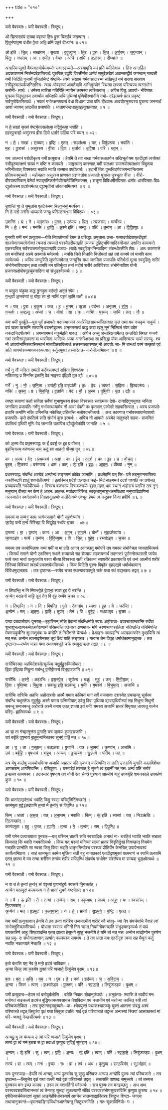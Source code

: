 +++
title = "०१०"

+++


यमो वैवस्वतः। यमी वैवस्वती। त्रिष्टुप्।

ओ चि॒त्सखा॑यं स॒ख्या व॑वृत्यां ति॒रः पु॒रू चि॑दर्ण॒वं ज॑ग॒न्वान् ।  
पि॒तुर्नपा॑त॒मा द॑धीत वे॒धा अधि॒ क्षमि॑ प्रत॒रं दीध्या॑नः ॥ ०१॥

ओ इति॑ । चि॒त् । सखा॑यम् । स॒ख्या । व॒वृ॒त्या॒म् । ति॒रः । पु॒रु । चि॒त् । अ॒र्ण॒वम् । ज॒ग॒न्वान् ।  
पि॒तुः । नपा॑तम् । आ । द॒धी॒त॒ । वे॒धाः । अधि॑ । क्षमि॑ । प्र॒ऽत॒रम् । दीध्या॑नः ॥

अत्रास्मिन्सूक्ते वैवस्वतयोर्यमयम्योः संवादउच्यते—अस्यामृचि यमं प्रति यमीप्रोवाच । तिरः अन्तर्हितं अप्रकाशमानं निर्जनप्रदेशमित्यर्थः पुरुचित् बह्वपि विस्तीर्णंच अर्णवं समुद्रैकदेशं अवान्तरद्वीपं जगन्वान् गतवती यमी चिदिति पूजार्थे पूजितमिष्टं श्रेष्ठमि- त्यर्थः सखायं गर्भवासादारभ्य सखिभूतं यमं सख्या सख्याय स्त्रीपुरुषसंपर्कजनितगित्र- त्वाय ओववृत्यां आवर्तयामि आभिमुख्येन स्थित्वा लज्जां परित्यज्य त्वत्संभोगं करोमी- त्यर्थः । धर्मस्य त्वरिता गतिरिति न्यायेन कामस्य त्वरितत्वात् । अपिच पितुः आवयो- र्भविष्यतः पुत्रस्य पितृभूतस्य तवार्थाय अधिक्षमि अधि पृथिव्यां पृथिवीस्थानीये नभो- दरेइत्यर्थः प्रतरं प्रकृष्टं सर्वगुणोपेतमित्यर्थः । नपातं गर्भलक्षणमपत्यं वेधा विधाता प्रजा पतिः दीध्यानः आवयोरनुरूपस्य पुत्रस्य जननार्थं आवां ध्यायन् आदधीत प्रजापतिः । धातागर्भन्दधातुतइत्युक्तत्वात् ॥ १ ॥

यमी वैवस्वती। यमो वैवस्वतः। त्रिष्टुप्।

न ते॒ सखा॑ स॒ख्यं व॑ष्ट्ये॒तत्सल॑क्ष्मा॒ यद्विषु॑रूपा॒ भवा॑ति ।  
म॒हस्पु॒त्रासो॒ असु॑रस्य वी॒रा दि॒वो ध॒र्तार॑ उर्वि॒या परि॑ ख्यन् ॥ ०२॥

न । ते॒ । सखा॑ । स॒ख्यम् । व॒ष्टि॒ । ए॒तत् । सऽल॑क्ष्मा । यत् । विषु॑ऽरूपा । भवा॑ति ।  
म॒हः । पु॒त्रासः॑ । असु॑रस्य । वी॒राः । दि॒वः । ध॒र्तारः॑ । उ॒र्वि॒या । परि॑ । ख्य॒न् ॥

यमः आत्मानं परोक्षीकृत्य यमीं प्रत्युवाच । हेयमि ते तव सखा गर्भवासलक्षणेन सखिभूतोयमः एतदीदृशं त्वयोक्तं स्त्रीपुरुषलक्षणं सख्यं न वष्टि न कामयते । यद्यस्मात् कारणात् यमी सलक्ष्मा समानयोत्वलक्षणा विषुरूपा भगिनीत्वात् विषमरूपा भवाति भवति तस्मान्न वष्टीत्यर्थः । इदानीं तिरः पुरूचिदर्णवंजगन्वानित्यस्य प्रतिवचनमुच्यते । महोमहतः असुरस्य प्राणवतः प्रज्ञावतोवा प्रजापतेः पुत्रासः पुत्रभूताः वीराः । वीरो- वीरयत्यमित्रान् वेतेर्वा स्याद्गतिकर्मणोवीरयतेर्वेतिनिरुक्तम् । शत्रूणां विविधमीरयितारः धर्तारः धारयितारः दिवः द्युलोकस्य प्रदर्शनमेतत् द्युप्रभृतीनां लोकानामित्यर्थः ॥ २ ॥

यमो वैवस्वतः। यमी वैवस्वती। त्रिष्टुप्।

उ॒शन्ति॑ घा॒ ते अ॒मृता॑स ए॒तदेक॑स्य चित्त्य॒जसं॒ मर्त्य॑स्य ।  
नि ते॒ मनो॒ मन॑सि धाय्य॒स्मे जन्युः॒ पति॑स्त॒न्व१॒॑मा वि॑विश्याः ॥ ०३॥

उ॒शन्ति॑ । घ॒ । ते । अ॒मृता॑सः । ए॒तत् । एक॑स्य । चि॒त् । त्य॒जस॑म् । मर्त्य॑स्य ।  
नि । ते॒ । मनः॑ । मन॑सि । धा॒यि॒ । अ॒स्मे इति॑ । जन्युः॑ । पतिः॑ । त॒न्व॑म् । आ । वि॒वि॒श्याः॒ ॥

पुनरपि यमी यमं प्रत्युवाच—घेति निपातोप्यर्थे हेयम ते प्रसिद्धाः अमृतासः प्रजा- पत्यादयोदेवाएतदीदृशं शास्त्रेणागम्यत्वेनोक्तं त्यजसं त्यज्यते परस्मैप्रदीयतइति त्यजसं दुहितृभगिन्यादिस्त्रीजातं उशन्ति कामयन्ते एकस्यचित् सर्वस्यजगतोमुख्यस्यापि प्रजाप- त्यादेः स्वदुहितृभनिन्यादिना संबन्धोस्तीति शेषः । अतः कारणात्ते तव मनश्चित्तं अस्मे अस्माकं ममेत्यर्थः । मनसि चित्ते निधायि निधीयतां अहं त्वां कामये त्वं मामपि काम यस्वेत्यर्थः । अपिच जन्युरिति लुप्तोपममेतत् जन्युरिव यथा जनयिता प्रजापतिः पतिर्भर्ता भूत्वा स्वदुहितुः शरीरं संभोगेनाविष्टवान् तथा त्वमपि मम पतिर्भूत्वा तन्वं मदीयं शरीरं आविविश्याः संभोगेनाविश योनौ प्रजननप्रक्षेपोपगूहचुंबनादिना मां संभुङ्क्ष्वेत्यर्थः ॥ ३ ॥

यमी वैवस्वती। यमो वैवस्वतः। त्रिष्टुप्।

न यत्पु॒रा च॑कृ॒मा कद्ध॑ नू॒नमृ॒ता वद॑न्तो॒ अनृ॑तं रपेम ।  
ग॒न्ध॒र्वो अ॒प्स्वप्या॑ च॒ योषा॒ सा नो॒ नाभिः॑ पर॒मं जा॒मि तन्नौ॑ ॥ ०४॥

न । यत् । पु॒रा । च॒कृ॒म । कत् । ह॒ । नू॒नम् । ऋ॒ता । वद॑न्तः । अनृ॑तम् । र॒पे॒म॒ ।  
ग॒न्ध॒र्वः । अ॒प्ऽसु । अप्या॑ । च॒ । योषा॑ । सा । नः॒ । नाभिः॑ । प॒र॒मम् । जा॒मि । तत् । नौ॒ ॥

यमः यमीं पुनर्ब्रूते—पुरा पूर्वं प्रजापतेः यदगम्यागमनं अपरिमितसामर्थ्योपेतत्वात् कृतं तथा वयं नचकृम नाकुर्म । वयं ऋता ऋतानि सत्यानि वदन्तोब्रुवन्तः अनृतमसत्यं कद्ध कदा खलु नूनं निश्चितं रपेम वदेम नकदाचिदपीत्यर्थः । अगम्यागमनं नकुर्मइति यावत् । अपिच अप्सु अन्तरिक्षनामैतत् अन्तरिक्षे स्थितः गन्धर्वः गवां रश्मीनामुदकानां वा धारयिता आदित्यः अप्या अन्तरिक्षस्था सा प्रसिद्धा योषा आदित्यस्य भार्या सरण्यू- श्च नौ आवयोर्नाभिरुत्पत्तिस्थानं मातापितरावित्यर्थः तत्तस्मात्कारणात् नौ आवयोः जा- मि बान्धवं परमं उत्कृष्टं एवं सति आवयोरगम्यागमनरूपत्वात् कर्तुमयुक्तं तस्मादेतन्न- करोमीत्यभिप्रायः ॥ ४ ॥

यमो वैवस्वतः। यमी वैवस्वती। त्रिष्टुप्।

गर्भे॒ नु नौ॑ जनि॒ता दम्प॑ती कर्दे॒वस्त्वष्टा॑ सवि॒ता वि॒श्वरू॑पः ।  
नकि॑रस्य॒ प्र मि॑नन्ति व्र॒तानि॒ वेद॑ नाव॒स्य पृ॑थि॒वी उ॒त द्यौः ॥ ०५॥

गर्भे॑ । नु । नौ॒ । ज॒नि॒ता । दम्प॑ती॒ इति॒ दम्ऽप॑ती । कः॒ । दे॒वः । त्वष्टा॑ । स॒वि॒ता । वि॒श्वऽरू॑पः ।  
नकिः॑ । अ॒स्य॒ । प्र । मि॒न॒न्ति॒ । व्र॒तानि॑ । वेद॑ । नौ॒ । अ॒स्य । पृ॒थि॒वी । उ॒त । द्यौः ॥

त्वष्टा रूपाणां कर्ता सविता सर्वेषां शुभाशुभस्य प्रेरकः विश्वरूपः सर्वात्मकः देवो- दानादिगुणयुक्तः जनिता जनयिता प्रजापतिः गर्भेनु गर्भावस्थायामेव नौ आवां दंपती कः कृतवान् एकोदरे सहवासित्वात् । अस्य प्रजापतेः व्रतानि कर्माणि नकिः प्रमिनन्ति नकेचित् प्रहिंसन्ति नलोपयन्तीत्यर्थः । अतः कारणात् गर्भावस्थायामेवावयोः प्रजापति- कृते दंपतित्वे सति संभोगं कुरु इत्यर्थः । अपिच नौ आवयोः अस्येदं मातुरुदरे सहवा- सजनितं दंपतित्वं पृथिवी भूमिः वेद जानाति उतापिच द्यौर्द्युलोकोपि जानाति ॥ ५ ॥

यमो वैवस्वतः। यमी वैवस्वती। त्रिष्टुप्।

को अ॒स्य वे॑द प्रथ॒मस्याह्नः॒ क ईं॑ ददर्श॒ क इ॒ह प्र वो॑चत् ।  
बृ॒हन्मि॒त्रस्य॒ वरु॑णस्य॒ धाम॒ कदु॑ ब्रव आहनो॒ वीच्या॒ नॄन् ॥ ०६॥

कः । अ॒स्य । वे॒द॒ । प्र॒थ॒मस्य॑ । अह्नः॑ । कः । ई॒म् । द॒द॒र्श॒ । कः । इ॒ह । प्र । वो॒च॒त् ।  
बृ॒हत् । मि॒त्रस्य॑ । वरु॑णस्य । धाम॑ । कत् । ऊं॒ इति॑ । ब्र॒वः॒ । आ॒ह॒नः॒ । वीच्या॑ । नॄन् ॥

प्रथमस्याह्नः संबन्धि अस्येदं अन्योन्यं सङ्गमनं कोवेद जानाति । प्रथमेहनि यत् क्रि- यते तदनुमानमाश्रित्य नकश्चिदपि ज्ञातुं शक्नोतीत्यर्थः । इहास्मिन् प्रदेशे प्रत्यक्षतः कई- मिदं सङ्गमनं ददर्श पश्यति कः प्रवोचत् प्रख्यापयति नकोपीत्यर्थः । मित्रस्य वरुणस्य मित्रावरुणयोः बृहत् महत् धाम स्थानं अहोरात्रं यदस्ति तत्र नॄन् मनुष्यान् वीच्या नर केण हे आहनः आहन्तः मर्यादयाहिंसितः स्वकृतशुभाशुभकर्मापेक्षया मनुष्यादिप्राणिनां नरकपातेन स्वर्गप्रापणेन निग्रहानुग्रहयोः कर्तरित्यर्थः एवंभूत हेयम त्वं कदुब्रवः किंवा ब्रवीषि ॥ ६ ॥

यमो वैवस्वतः। यमी वैवस्वती। त्रिष्टुप्।

य॒मस्य॑ मा य॒म्यं१॒॑ काम॒ आग॑न्त्समा॒ने योनौ॑ सह॒शेय्या॑य ।  
जा॒येव॒ पत्ये॑ त॒न्वं॑ रिरिच्यां॒ वि चि॑द्वृहेव॒ रथ्ये॑व च॒क्रा ॥ ०७॥

य॒मस्य॑ । मा॒ । य॒म्य॑म् । कामः॑ । आ । अ॒ग॒न् । स॒मा॒ने । योनौ॑ । स॒ह॒ऽशेय्या॑य ।  
जा॒याऽइ॑व । पत्ये॑ । त॒न्व॑म् । रि॒रि॒च्या॒म् । वि । चि॒त् । वृ॒हे॒व॒ । रथ्या॑ऽइव । च॒क्रा ॥

यमस्य तव कामोभिलाषः यम्यं यमीं मा मां प्रति आगन् आगच्छतु ममोपरि तव यमस्य संभोगेच्छा जायतामित्यर्थः । किमर्थं समाने योनौ एकस्मिन् स्थाने शय्याख्ये सह शेय्याय सहशयनार्थं तदनन्तरं पूर्णमनोरथासती जायेव पत्ये यथा भार्या पत्युरर्त्याय परया मीत्या विश्वस्ता सती रतिकामा स्वशरीरं प्रकाशयति एवं तन्वं आत्मीयं शरीरं रिरिच्यां विविच्यां त्वदर्थं प्रकाशयेयमित्यर्थः । किंच चिदिति पूरणः विवृहेव वृहउद्यमे धर्मार्थकामान् विविधमुद्यच्छावः । तत्र दृष्टान्तः—रय्येव चक्रा रथस्यावयवभूते चक्रे यथा रथं उद्यच्छतः तद्वत् ॥ ७ ॥

यमी वैवस्वती। यमो वैवस्वतः। त्रिष्टुप्।

न ति॑ष्ठन्ति॒ न नि मि॑षन्त्ये॒ते दे॒वानां॒ स्पश॑ इ॒ह ये चर॑न्ति ।  
अ॒न्येन॒ मदा॑हनो याहि॒ तूयं॒ तेन॒ वि वृ॑ह॒ रथ्ये॑व च॒क्रा ॥ ०८॥

न । ति॒ष्ठ॒न्ति॒ । न । नि । मि॒ष॒न्ति॒ । ए॒ते । दे॒वाना॑म् । स्पशः॑ । इ॒ह । ये । चर॑न्ति ।  
अ॒न्येन॑ । मत् । आ॒ह॒नः॒ । या॒हि॒ । तूय॑म् । तेन॑ । वि । वृ॒हे॒व॒ । रथ्या॑ऽइव । च॒क्रा ॥

यम्या प्रख्यातोयमः पुनराह—इहास्मिन् लोके देवानां संबन्धिनोये स्पशः अहोरात्रा- दयश्चाराश्चरन्ति सर्वेषां शुभाशुभलक्षणकर्मप्रत्यवेक्षणार्थं परिभ्रमन्ति एतेचाराः क्षणमात्र- मपि चरणव्यापाररहिताः नतिष्ठन्ति ननिमिषन्ति मेषणन्नकुर्वन्ति शुभमशुभंवा यः करोति तं निरीक्षन्ते चेत्यर्थः । हेआहनः ममापहन्त्रि असह्यभाषणेन दुःखयित्रि त्वं मत् मत्तः अन्येन त्वत्सदृशेनसह तूयं क्षिप्रं याहि सङ्गच्छ । गत्वाच तेन विवृह धर्मार्थकामानुद्यच्छ । तत्र दृष्टान्तः—रय्येव चक्रा यथा रथावयवभूते चक्रे रथमुद्यच्छतः तद्वत् ॥ ८ ॥

यमी वैवस्वती। यमो वैवस्वतः। त्रिष्टुप्।

रात्री॑भिरस्मा॒ अह॑भिर्दशस्ये॒त्सूर्य॑स्य॒ चक्षु॒र्मुहु॒रुन्मि॑मीयात् ।  
दि॒वा पृ॑थि॒व्या मि॑थु॒ना सब॑न्धू य॒मीर्य॒मस्य॑ बिभृया॒दजा॑मि ॥ ०९॥

रात्री॑भिः । अ॒स्मै॒ । अह॑ऽभिः । द॒श॒स्ये॒त् । सूर्य॑स्य । चक्षुः॑ । मुहुः॑ । उत् । मि॒मी॒या॒त् ।  
दि॒वा । पृ॒थि॒व्या । मि॒थु॒ना । सब॑न्धू॒ इति॒ सऽब॑न्धू । य॒मीः । य॒मस्य॑ । बि॒भृ॒या॒त् । अजा॑मि ॥

रात्रीभिः रात्रिभिः अहभिः अहोरात्रयोः अस्मै यमाय कल्पितं भागं सर्वे यजमानाः दशस्येत् प्रयच्छन्तु सूर्यस्य संबन्धि चक्षुस्तेजः मुहुर्मुहुः अस्मै यमाय उन्मिमीयात् उदेतु दिवा पृथिव्या द्यावापृथिवीभ्यां सह मिथुना मिथुनौ सबन्धू समानबन्धू अहोरात्रे अस्मै यमाय एतत् ज्ञात्वा इयं यमीः यमस्य अजामि भ्रातरं बिभृयात् धारयतु यत्नेन परिगृ- ह्णात्वित्यर्थः ॥ ९ ॥

यमी वैवस्वती। यमो वैवस्वतः। त्रिष्टुप्।

आ घा॒ ता ग॑च्छा॒नुत्त॑रा यु॒गानि॒ यत्र॑ जा॒मयः॑ कृ॒णव॒न्नजा॑मि ।  
उप॑ बर्बृहि वृष॒भाय॑ बा॒हुम॒न्यमि॑च्छस्व सुभगे॒ पतिं॒ मत् ॥ १०॥

आ । घ॒ । ता । ग॒च्छा॒न् । उत्ऽत॑रा । यु॒गानि॑ । यत्र॑ । जा॒मयः॑ । कृ॒णव॑न् । अजा॑मि ।  
उप॑ । ब॒र्बृ॒हि॒ । वृ॒ष॒भाय॑ । बा॒हुम् । अ॒न्यम् । इ॒च्छ॒स्व॒ । सु॒ऽभ॒गे॒ । पति॑म् । मत् ॥

यत्र येषु कालेषु जामयोभगिन्यः अजामि अभ्रातरं पतिं कृणवन् करिष्यन्ति ता तानि उत्तराणि युगानि कालविशेषाः आगच्छान् आगमिष्यन्ति । घेतिपूरणः । यस्मादेवं तस्मात् हे सुभगे त्वं इदानीं मत् मत्तः अन्यं पतिं भर्तारं इच्छस्व कामयस्व । तदनन्तरं वृषभाय तव योनौ रेतः सेक्त्रे पुरुषाय आत्मीयं बाहुं उपबर्बृहि शयनकाले उपबर्हणं कुरु ॥ १० ॥

यमो वैवस्वतः। यमी वैवस्वती। त्रिष्टुप्।

किं भ्राता॑स॒द्यद॑ना॒थं भवा॑ति॒ किमु॒ स्वसा॒ यन्निरृ॑तिर्नि॒गच्छा॑त् ।  
काम॑मूता ब॒ह्वे॒३॒॑तद्र॑पामि त॒न्वा॑ मे त॒न्वं१॒॑ सं पि॑पृग्धि ॥ ११॥

किम् । भ्राता॑ । अ॒स॒त् । यत् । अ॒ना॒थम् । भवा॑ति । किम् । ऊं॒ इति॑ । स्वसा॑ । यत् । निःऽऋ॑तिः । नि॒ऽगच्छा॑त् ।  
काम॑ऽमूता । ब॒हु । ए॒तत् । र॒पा॒मि॒ । त॒न्वा॑ । मे॒ । त॒न्व॑म् । सम् । पि॒पृ॒ग्धि॒ ॥

यमी यमेन प्रत्याख्याता पुनराह—यत् यस्मिन् भ्रातरि सति स्वस्रादिकं अनाथं ना- थरहितं भवाति भवति सभ्राता किमसत् किं भवति नभवतीत्यर्थः । किंच यत् यस्यां भगिन्यां सत्यां भ्रातरं निरृतिर्दुःखं निगच्छात् नियमेन गच्छति प्राप्नोति सा स्वसा किमु किंवा भद्रति भ्रातृभगिन्योश्च परस्परं प्रीतिर्येन केनचित् उपायेनावश्यं कार्येत्यभिप्रायः । साहं कामभूता कामेन मूर्छिता सती बहु नानाप्रकारं एतदीदृशमुक्तं वक्ष्यमाणं च रपामि प्रलपामि एतत् ज्ञात्वा मे मम तन्वा शरीरेण तन्वंच शरीरं संपिपृग्धि संपर्चय संभोगेन संश्लेषय मां सम्यक् भुङ्क्ष्वेत्यर्थः ॥ ११ ॥

यमी वैवस्वती। यमो वैवस्वतः। त्रिष्टुप्।

न वा उ॑ ते त॒न्वा॑ त॒न्वं१॒॑ सं प॑पृच्यां पा॒पमा॑हु॒र्यः स्वसा॑रं नि॒गच्छा॑त् ।  
अ॒न्येन॒ मत्प्र॒मुदः॑ कल्पयस्व॒ न ते॒ भ्राता॑ सुभगे वष्ट्ये॒तत् ॥ १२॥

न । वै । ऊं॒ इति॑ । ते॒ । त॒न्वा॑ । त॒न्व॑म् । सम् । प॒पृ॒च्या॒म् । पा॒पम् । आ॒हुः॒ । यः । स्वसा॑रम् । नि॒ऽगच्छा॑त् ।  
अ॒न्येन॑ । मत् । प्र॒ऽमुदः॑ । क॒ल्प॒य॒स्व॒ । न । ते॒ । भ्राता॑ । सु॒ऽभ॒गे॒ । व॒ष्टि॒ । ए॒तत् ॥

यमः यमीं प्रत्युक्तवान् हेयमि ते तव तन्वा शरीरेण तन्वमात्मीयं शरीरं नवै संपपृ- च्यां नैव संपर्चयामि नैवाहं त्वां संभोक्तुमिच्छामीत्यर्थः । योभ्राता स्वसारं भगिनीं निग च्छात् नियमेनोपगच्छति संभुङ्क्तइत्यर्थः तं पापं पापकारिणं आहुः शिष्टावदन्ति एतत् ज्ञात्वा हेसुभगे सुष्ठु भजनीये हे यमि त्वं मत् मत्तः अन्येन त्वद्योग्येन पुरुषेण सह प्रमु- दः संभोगलक्षणान् प्रहर्षान् कल्पयस्व समर्थय । ते तव भ्राता यमः एतदीदृशं त्वया सह मैथुनं कर्तुं नवष्टि नकामयते नेच्छति ॥ १२ ॥

यमो वैवस्वतः। यमी वैवस्वती। त्रिष्टुप्।

ब॒तो ब॑तासि यम॒ नैव ते॒ मनो॒ हृद॑यं चाविदाम ।  
अ॒न्या किल॒ त्वां क॒क्ष्ये॑व यु॒क्तं परि॑ ष्वजाते॒ लिबु॑जेव वृ॒क्षम् ॥ १३॥

ब॒तः । ब॒त॒ । अ॒सि॒ । य॒म॒ । न । ए॒व । ते॒ । मनः॑ । हृद॑यम् । च॒ । अ॒वि॒दा॒म॒ ।  
अ॒न्या । किल॑ । त्वाम् । क॒क्ष्या॑ऽइव । यु॒क्तम् । परि॑ । स्व॒जा॒ते॒ । लिबु॑जाऽइव । वृ॒क्षम् ॥

यमी प्रत्युवाच—हेयम त्वं बतोदुर्बलोसि । बतेति निपातः खेदानुकंपयोः । अनुकंप्य- श्चासि ते त्वदीयं मनः मनोगतं सङ्कल्पं हृदयंच बुद्धिगतमध्यवसायंच नैवाविदाम वयं नजानीम एवं मत्तोन्या काचित् स्त्री त्वां परिष्वजातेकिल । तत्र दृष्टान्तद्वयमुच्यते—क- क्ष्येवयुक्तं यथाकक्ष्यारज्जुः युक्तं आत्मना संबद्धं अश्वं परिष्वजते तद्वत् लिबुजेव वृक्षं यथा लिबुजा व्रततिः गाढं वृक्षं परिष्वजाते तद्वच्च अन्यस्यां स्त्रियां आसक्तस्त्वं मां परि- ष्वक्तुं नेच्छसीत्यर्थः ॥ १३ ॥

यमी वैवस्वती। यमो वैवस्वतः। त्रिष्टुप्।

अ॒न्यमू॒ षु त्वं य॑म्य॒न्य उ॒ त्वां परि॑ ष्वजाते॒ लिबु॑जेव वृ॒क्षम् ।  
तस्य॑ वा॒ त्वं मन॑ इ॒च्छा स वा॒ तवाधा॑ कृणुष्व सं॒विदं॒ सुभ॑द्राम् ॥ १४॥

अ॒न्यम् । ऊं॒ इति॑ । सु । त्वम् । य॒मि॒ । अ॒न्यः । ऊं॒ इति॑ । त्वाम् । परि॑ । स्व॒जा॒ते॒ । लिबु॑जाऽइव । वृ॒क्षम् ।  
तस्य॑ । वा॒ । त्वम् । मनः॑ । इ॒च्छ । सः । वा॒ । तव॑ । अध॑ । कृ॒णु॒ष्व॒ । स॒म्ऽविद॑म् । सुऽभ॑द्राम् ॥

यमः पुनरप्याह—हेयमि त्वं अन्यमु अन्यं पुरुषमेव सु सुष्ठु परिष्वज अन्यउ अन्योपि पुरुषः त्वां परिष्वजाते । तत्र दृष्टान्तः—लिबुजेव वृक्षं यथा वल्ली गाढं वृक्षं परिष्वजते तद्वत् । तथासति वाशब्दः समुच्चये । त्वं तस्यच पुरुषस्य मनः इच्छ कामय । तस्य त्वं वशवर्तिनी भवेत्यर्थः । सच पुरुषः तव मनइच्छतु । अध अथ परस्परवशवर्तित्वानन्तरं त्वं तेनसह सुभद्रां सुकल्याणीं संविदं परस्परसंभोगसुखसंवित्तिं कृणुष्व कुरुष्व ॥ १४ ॥वृषेतिनवर्चमेकादशं सूक्तं आङ्गेर्हविर्धानस्यार्षं आग्नेयं सप्तम्याद्यास्तिस्रः त्रिष्टुभः शिष्टा- जगत्यः तथाचानुक्रान्तं—वृषानवाङ्गिर्हविर्धानआग्नेयन्तु त्रिष्टुबन्तमिति । गतः सूक्तविनियो- गः ।